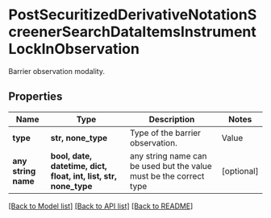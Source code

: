 # PostSecuritizedDerivativeNotationScreenerSearchDataItemsInstrumentLockInObservation

Barrier observation modality.

## Properties
Name | Type | Description | Notes
------------ | ------------- | ------------- | -------------
**type** | **str, none_type** | Type of the barrier observation. | Value | Description | | --- | --- | | continuous | The barrier is observed on a continuous basis (intraday prices are relevant). | | eod | The barrier is observed only at the end of the final auction for the underlying on the relevant exchange (intraday prices are of no relevance). |   | [optional] 
**any string name** | **bool, date, datetime, dict, float, int, list, str, none_type** | any string name can be used but the value must be the correct type | [optional]

[[Back to Model list]](../README.md#documentation-for-models) [[Back to API list]](../README.md#documentation-for-api-endpoints) [[Back to README]](../README.md)


